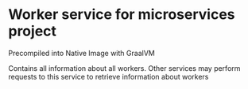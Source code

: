 # Worker service for microservices project

Precompiled into Native Image with GraalVM

Contains all information about all workers. 
Other services may perform requests to this service to retrieve information about workers